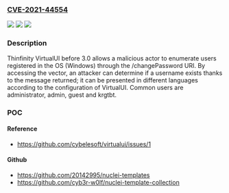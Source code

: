 ### [CVE-2021-44554](https://cve.mitre.org/cgi-bin/cvename.cgi?name=CVE-2021-44554)
![](https://img.shields.io/static/v1?label=Product&message=n%2Fa&color=blue)
![](https://img.shields.io/static/v1?label=Version&message=n%2Fa&color=blue)
![](https://img.shields.io/static/v1?label=Vulnerability&message=n%2Fa&color=brighgreen)

### Description

Thinfinity VirtualUI before 3.0 allows a malicious actor to enumerate users registered in the OS (Windows) through the /changePassword URI. By accessing the vector, an attacker can determine if a username exists thanks to the message returned; it can be presented in different languages according to the configuration of VirtualUI. Common users are administrator, admin, guest and krgtbt.

### POC

#### Reference
- https://github.com/cybelesoft/virtualui/issues/1

#### Github
- https://github.com/20142995/nuclei-templates
- https://github.com/cyb3r-w0lf/nuclei-template-collection

